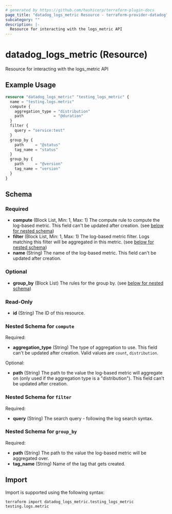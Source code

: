 ```yaml
---
# generated by https://github.com/hashicorp/terraform-plugin-docs
page_title: "datadog_logs_metric Resource - terraform-provider-datadog"
subcategory: ""
description: |-
  Resource for interacting with the logs_metric API
---
```


# datadog_logs_metric (Resource)

Resource for interacting with the logs_metric API

## Example Usage

```terraform
resource "datadog_logs_metric" "testing_logs_metric" {
  name = "testing.logs.metric"
  compute {
    aggregation_type = "distribution"
    path             = "@duration"
  }
  filter {
    query = "service:test"
  }
  group_by {
    path     = "@status"
    tag_name = "status"
  }
  group_by {
    path     = "@version"
    tag_name = "version"
  }
}
```

<!-- schema generated by tfplugindocs -->
## Schema

### Required

- **compute** (Block List, Min: 1, Max: 1) The compute rule to compute the log-based metric. This field can't be updated after creation. (see [below for nested schema](#nestedblock--compute))
- **filter** (Block List, Min: 1, Max: 1) The log-based metric filter. Logs matching this filter will be aggregated in this metric. (see [below for nested schema](#nestedblock--filter))
- **name** (String) The name of the log-based metric. This field can't be updated after creation.

### Optional

- **group_by** (Block List) The rules for the group by. (see [below for nested schema](#nestedblock--group_by))

### Read-Only

- **id** (String) The ID of this resource.

<a id="nestedblock--compute"></a>
### Nested Schema for `compute`

Required:

- **aggregation_type** (String) The type of aggregation to use. This field can't be updated after creation. Valid values are `count`, `distribution`.

Optional:

- **path** (String) The path to the value the log-based metric will aggregate on (only used if the aggregation type is a "distribution"). This field can't be updated after creation.


<a id="nestedblock--filter"></a>
### Nested Schema for `filter`

Required:

- **query** (String) The search query - following the log search syntax.


<a id="nestedblock--group_by"></a>
### Nested Schema for `group_by`

Required:

- **path** (String) The path to the value the log-based metric will be aggregated over.
- **tag_name** (String) Name of the tag that gets created.

## Import

Import is supported using the following syntax:

```shell
terraform import datadog_logs_metric.testing_logs_metric testing.logs.metric
```
